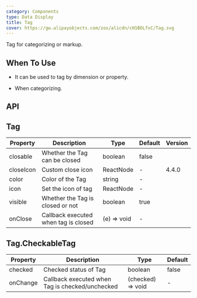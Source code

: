 ```yaml
---
category: Components
type: Data Display
title: Tag
cover: https://gw.alipayobjects.com/zos/alicdn/cH1BOLfxC/Tag.svg
---
```


Tag for categorizing or markup.

## When To Use

- It can be used to tag by dimension or property.

- When categorizing.

## API

## Tag

| Property | Description | Type | Default | Version |
| --- | --- | --- | --- | --- |
| closable | Whether the Tag can be closed | boolean | false |  |
| closeIcon | Custom close icon | ReactNode | - | 4.4.0 |
| color | Color of the Tag | string | - |  |
| icon | Set the icon of tag | ReactNode | - |  |
| visible | Whether the Tag is closed or not | boolean | true |  |
| onClose | Callback executed when tag is closed | (e) => void | - |  |

## Tag.CheckableTag

| Property | Description | Type | Default |
| --- | --- | --- | --- |
| checked | Checked status of Tag | boolean | false |
| onChange | Callback executed when Tag is checked/unchecked | (checked) => void | - |

